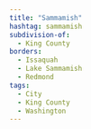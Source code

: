 ```yaml
---
title: "Sammamish"
hashtag: sammamish
subdivision-of:
  - King County
borders:
  - Issaquah
  - Lake Sammamish
  - Redmond
tags:
  - City
  - King County
  - Washington
---
```


